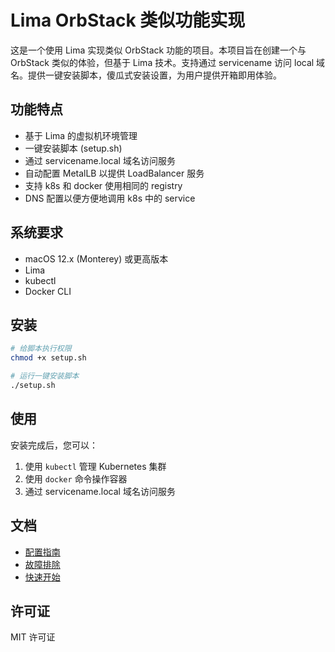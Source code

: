 # Lima OrbStack 类似功能实现

这是一个使用 Lima 实现类似 OrbStack 功能的项目。本项目旨在创建一个与 OrbStack 类似的体验，但基于 Lima 技术。支持通过 servicename 访问 local 域名。提供一键安装脚本，傻瓜式安装设置，为用户提供开箱即用体验。

## 功能特点

- 基于 Lima 的虚拟机环境管理
- 一键安装脚本 (setup.sh)
- 通过 servicename.local 域名访问服务
- 自动配置 MetalLB 以提供 LoadBalancer 服务
- 支持 k8s 和 docker 使用相同的 registry
- DNS 配置以便方便地调用 k8s 中的 service

## 系统要求

- macOS 12.x (Monterey) 或更高版本
- Lima
- kubectl
- Docker CLI

## 安装

```bash
# 给脚本执行权限
chmod +x setup.sh

# 运行一键安装脚本
./setup.sh
```

## 使用

安装完成后，您可以：

1. 使用 `kubectl` 管理 Kubernetes 集群
2. 使用 `docker` 命令操作容器
3. 通过 servicename.local 域名访问服务

## 文档

- [配置指南](docs/configuration.md)
- [故障排除](docs/troubleshooting.md)
- [快速开始](docs/quickstart.md)

## 许可证

MIT 许可证